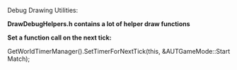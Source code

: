 Debug Drawing Utilities:

**DrawDebugHelpers.h contains a lot of helper draw functions**

**Set a function call on the next tick:**

GetWorldTimerManager().SetTimerForNextTick(this, &AUTGameMode::StartMatch);
